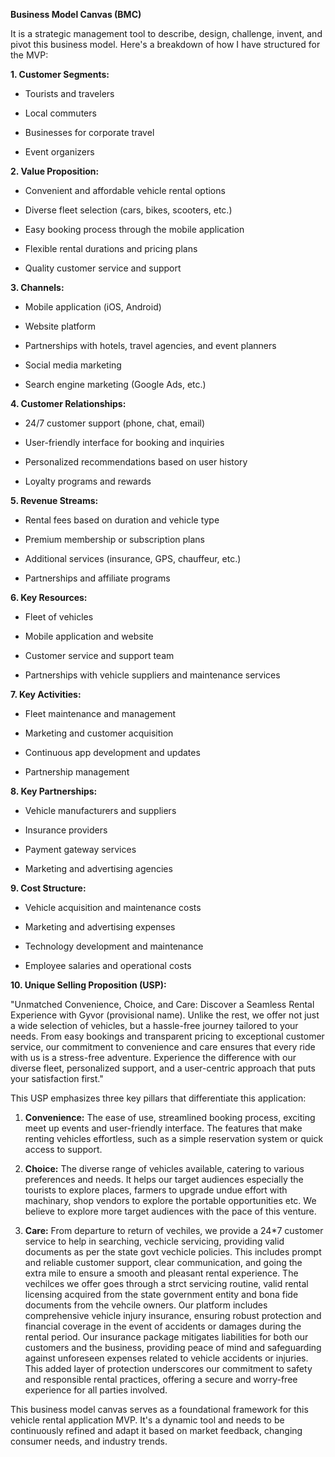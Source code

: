 
**Business Model Canvas (BMC)**

It is a strategic management tool to describe, design, challenge, invent, and pivot this business model. Here's a breakdown of how I have structured for the MVP:

  

  

**1. Customer Segments:**

- Tourists and travelers

- Local commuters

- Businesses for corporate travel

- Event organizers

  

**2. Value Proposition:**

- Convenient and affordable vehicle rental options

- Diverse fleet selection (cars, bikes, scooters, etc.)

- Easy booking process through the mobile application

- Flexible rental durations and pricing plans

- Quality customer service and support

  

**3. Channels:**

- Mobile application (iOS, Android)

- Website platform

- Partnerships with hotels, travel agencies, and event planners

- Social media marketing

- Search engine marketing (Google Ads, etc.)

  

**4. Customer Relationships:**

- 24/7 customer support (phone, chat, email)

- User-friendly interface for booking and inquiries

- Personalized recommendations based on user history

- Loyalty programs and rewards

  

**5. Revenue Streams:**

- Rental fees based on duration and vehicle type

- Premium membership or subscription plans

- Additional services (insurance, GPS, chauffeur, etc.)

- Partnerships and affiliate programs

  

**6. Key Resources:**

- Fleet of vehicles

- Mobile application and website

- Customer service and support team

- Partnerships with vehicle suppliers and maintenance services

  

**7. Key Activities:**

- Fleet maintenance and management

- Marketing and customer acquisition

- Continuous app development and updates

- Partnership management

  

**8. Key Partnerships:**

- Vehicle manufacturers and suppliers

- Insurance providers

- Payment gateway services

- Marketing and advertising agencies

  

**9. Cost Structure:**

- Vehicle acquisition and maintenance costs

- Marketing and advertising expenses

- Technology development and maintenance

- Employee salaries and operational costs

  

**10. Unique Selling Proposition (USP):**

"Unmatched Convenience, Choice, and Care: Discover a Seamless Rental Experience with Gyvor (provisional name). Unlike the rest, we offer not just a wide selection of vehicles, but a hassle-free journey tailored to your needs. From easy bookings and transparent pricing to exceptional customer service, our commitment to convenience and care ensures that every ride with us is a stress-free adventure. Experience the difference with our diverse fleet, personalized support, and a user-centric approach that puts your satisfaction first."

This USP emphasizes three key pillars that differentiate this application:

1. **Convenience:** The ease of use, streamlined booking process, exciting meet up events and user-friendly interface. The features that make renting vehicles effortless, such as a simple reservation system or quick access to support.

2. **Choice:** The diverse range of vehicles available, catering to various preferences and needs. It helps our target audiences especially the tourists to explore places, farmers to upgrade undue effort with machinary, shop vendors to explore the portable opportunities etc. We believe to explore more target audiences with the pace of this venture.  

3. **Care:** From departure to return of vechiles, we provide a 24*7 customer service to help in searching, vechicle servicing, providing valid documents as per the state govt vechicle policies. This includes prompt and reliable customer support, clear communication, and going the extra mile to ensure a smooth and pleasant rental experience. The vechilces we offer goes through a strct servicing routine, valid rental licensing acquired from the state government entity and bona fide documents from the vehcile owners. Our platform includes comprehensive vehicle injury insurance, ensuring robust protection and financial coverage in the event of accidents or damages during the rental period. Our insurance package mitigates liabilities for both our customers and the business, providing peace of mind and safeguarding against unforeseen expenses related to vehicle accidents or injuries. This added layer of protection underscores our commitment to safety and responsible rental practices, offering a secure and worry-free experience for all parties involved.

This business model canvas serves as a foundational framework for this vehicle rental application MVP. It's a dynamic tool and needs to be continuously refined and adapt it based on market feedback, changing consumer needs, and industry trends.

